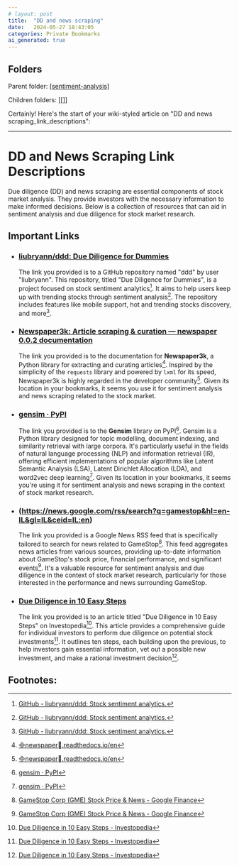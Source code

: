 ```yaml
---
# layout: post
title:  "DD and news scraping"
date:   2024-05-27 18:43:05
categories: Private Bookmarks
ai_generated: true
---
```



## Folders
Parent folder: [[sentiment-analysis]]

Children folders: [[]]

Certainly! Here's the start of your wiki-styled article on "DD and news scraping_link_descriptions":

---

# DD and News Scraping Link Descriptions

Due diligence (DD) and news scraping are essential components of stock market analysis. They provide investors with the necessary information to make informed decisions. Below is a collection of resources that can aid in sentiment analysis and due diligence for stock market research.

## Important Links

- ### [liubryann/ddd: Due Diligence for Dummies](https://github.com/liubryann/ddd)

	The link you provided is to a GitHub repository named "ddd" by user "liubryann". This repository, titled "Due Diligence for Dummies", is a project focused on stock sentiment analytics[^1-1]. It aims to help users keep up with trending stocks through sentiment analysis[^1-1]. The repository includes features like mobile support, hot and trending stocks discovery, and more[^1-1].

	[^1-1]: [GitHub - liubryann/ddd: Stock sentiment analytics.](https://github.com/liubryann/ddd)

- ### [Newspaper3k: Article scraping & curation — newspaper 0.0.2 documentation](https://newspaper.readthedocs.io/en/latest/)

	The link you provided is to the documentation for **Newspaper3k**, a Python library for extracting and curating articles[^2-1]. Inspired by the simplicity of the `requests` library and powered by `lxml` for its speed, Newspaper3k is highly regarded in the developer community[^2-1]. Given its location in your bookmarks, it seems you use it for sentiment analysis and news scraping related to the stock market.

	[^2-1]: [newspaper.readthedocs.io/en](http://newspaper.readthedocs.io/en/latest/)

- ### [gensim · PyPI](https://pypi.org/project/gensim/)

	The link you provided is to the **Gensim** library on PyPI[^3-1]. Gensim is a Python library designed for topic modelling, document indexing, and similarity retrieval with large corpora. It's particularly useful in the fields of natural language processing (NLP) and information retrieval (IR), offering efficient implementations of popular algorithms like Latent Semantic Analysis (LSA), Latent Dirichlet Allocation (LDA), and word2vec deep learning[^3-1]. Given its location in your bookmarks, it seems you're using it for sentiment analysis and news scraping in the context of stock market research.

	[^3-1]: [gensim · PyPI](https://pypi.org/project/gensim/)

- ### (https://news.google.com/rss/search?q=gamestop&hl=en-IL&gl=IL&ceid=IL:en)

	The link you provided is a Google News RSS feed that is specifically tailored to search for news related to GameStop[^4-1]. This feed aggregates news articles from various sources, providing up-to-date information about GameStop's stock price, financial performance, and significant events[^4-1]. It's a valuable resource for sentiment analysis and due diligence in the context of stock market research, particularly for those interested in the performance and news surrounding GameStop.

	[^4-1]: [GameStop Corp (GME) Stock Price & News - Google Finance](https://www.google.com/finance/quote/GME:NYSE)

- ### [Due Diligence in 10 Easy Steps](https://www.investopedia.com/articles/stocks/08/due-diligence.asp)

	The link you provided is to an article titled "Due Diligence in 10 Easy Steps" on Investopedia[^5-1]. This article provides a comprehensive guide for individual investors to perform due diligence on potential stock investments[^5-1]. It outlines ten steps, each building upon the previous, to help investors gain essential information, vet out a possible new investment, and make a rational investment decision[^5-1].

	[^5-1]: [Due Diligence in 10 Easy Steps - Investopedia](https://www.investopedia.com/articles/stocks/08/due-diligence.asp)

## Footnotes:


[//begin]: # "Autogenerated link references for markdown compatibility"
[sentiment-analysis]: sentiment-analysis.md "Sentiment analysis"
[//end]: # "Autogenerated link references"